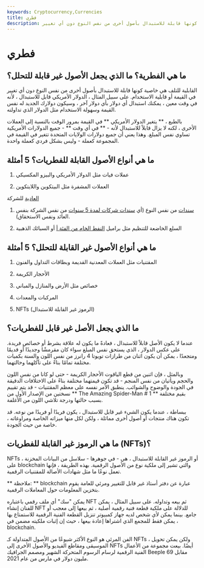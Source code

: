 ```yaml
---
keywords: Cryptocurrency,Currencies
title: فطري
description: ما هي الفطرية؟ ما الذي يجعل الأصول غير قابلة للتحلل؟ القابلية للتلف هي خاصية كونها قابلة للاستبدال بأصول أخرى من نفس النوع دون أي تغيير
---
```


# فطري
## ما هي الفطرية؟ ما الذي يجعل الأصول غير قابلة للتحلل؟

القابلية للتلف هي خاصية كونها قابلة للاستبدال بأصول أخرى من نفس النوع دون أي تغيير في القيمة أو قابلية الاستخدام. على سبيل المثال ، الدولار الأمريكي قابل للاستبدال ، لأنه في وقت معين ، يمكنك استبدال أي دولار بأي دولار آخر ، وسيكون دولارك الجديد له نفس القيمة وسهولة الاستخدام مثل الدولار الذي تداولته.

بالطبع ، ** يتغير الدولار الأمريكي ** في القيمة بمرور الوقت بالنسبة إلى العملات الأخرى ، لكنه لا يزال قابلاً للاستبدال لأنه - ** في أي وقت ** - جميع الدولارات الأمريكية تساوي نفس المبلغ. وهذا يعني أن جميع دولارات الولايات المتحدة تتغير في القيمة في المجموعة كعملة - وليس بشكل فردي كعملة واحدة.

## ما هي أنواع الأصول القابلة للفطريات؟ 5 أمثلة

1. عملات فيات مثل الدولار الأمريكي والبيزو المكسيكي

1. العملات المشفرة مثل البيتكوين واللايتكوين

[العادية](/commonstock) للشركة

1. [سندات](/bond) من نفس النوع (أي [سندات شركات لمدة 5 سنوات](/corporatebond) من نفس الشركة بنفس العائد ونفس الاستحقاق).

1. السلع الخاضعة للتنظيم مثل براميل [النفط الخام من الفئة أ](/crude-oil) أو السبائك الذهبية

## ما هي أنواع الأصول غير القابلة للتحلل؟ 5 أمثلة

1. المقتنيات مثل العملات المعدنية القديمة وبطاقات التداول والفنون

1. الأحجار الكريمة

1. خصائص مثل الأرض والمنازل والمباني

1. المركبات والمعدات

1. NFTs (الرموز غير القابلة للاستبدال)

## ما الذي يجعل الأصل غير قابل للفطريات؟

عندما لا يكون الأصل قابلاً للاستبدال ، فعادةً ما يكون له علاقة بشرط أو خصائص فريدة. على عكس الدولار ، الذي يستحق نفس المبلغ سواء كان مقرمشًا وجديدًا أو قديمًا ومتجعدًا ، يمكن أن يكون اثنان من طرازات تويوتا 4 رانرز من نفس اللون والسنة بكميات مختلفة تمامًا بناءً على تآكلهما وحالتهما.

وبالمثل ، فإن اثنين من قطع الياقوت الأحجار الكريمة - حتى لو كانا من نفس اللون والحجم ويأتيان من نفس المنجم - قد تكون قيمتهما مختلفة بناءً على الاختلافات الدقيقة في الجودة والوضوح والشوائب. ينطبق الأمر نفسه على معظم المقتنيات - قد يتم تقييم نسختين من الإصدار الأول من ** The Amazing Spider-Man # 1 ** بقيم مختلفة بسبب حالتها ودرجة تلاشي اللون من الأغلفة.

ببساطة ، عندما يكون الشيء غير قابل للاستبدال ، يكون فريدًا أو فريدًا من نوعه. قد تكون هناك منتجات أو أصول أخرى مماثلة ، ولكن لكل منها ميزاته الخاصة ومراوغاته ، خاصة من حيث الجودة.

## ما هي الرموز غير القابلة للفطريات (NFTs)؟

NFTs ، أو الرموز غير القابلة للاستبدال ، هي - في جوهرها - سلاسل من البيانات المخزنة على blockchain والتي تشير إلى ملكية نوع من الأصول الرقمية. بهذه الطريقة ، فإنها تعمل نوعًا ما مثل شهادات الأصالة للمقتنيات الرقمية.

** ملاحظة: ** blockchain عبارة عن دفتر أستاذ غير قابل للتغيير ومرئي للعامة يقوم بتخزين المعلومات حول المعاملات الرقمية.

يمكن "سك" أي ملف رقمي باعتباره NFT ثم بيعه وتداوله. على سبيل المثال ، يمكن للفنان إنشاء NFT للدلالة على ملكية قطعة فنية رقمية أصلية ، ثم بيعها إلى معجب أو جامع. بينما يمكن لأي شخص لديه جهاز كمبيوتر تنزيل القطعة الفنية الرقمية للاستمتاع بها ، يمكن فقط للمجمع الذي اشتراها إعادة بيعها ، حيث إن إثبات ملكيته مضمن في blockchain.

الفن المرئي هو النوع الأكثر شيوعًا من الأصول المتداولة كـ NFTs ، ولكن يمكن تحويل الموسيقى ومقاطع الفيديو والأصول الأخرى إلى NFTs أيضًا. بيعت مجموعة من الأعمال الفنية الرقمية لرسام الرسوم المتحركة الشهير ومصمم الجرافيك Beeple مقابل 69 مليون دولار في مارس من عام 2021.

